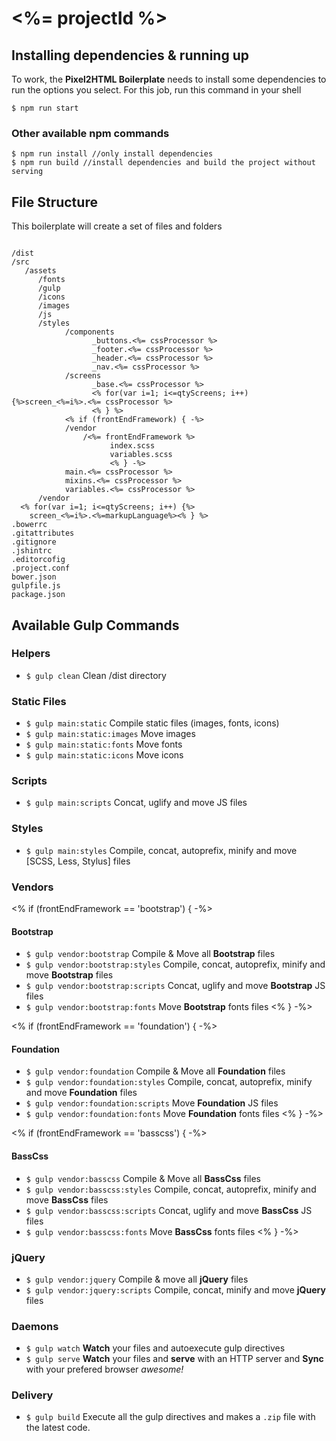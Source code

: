 # <%= projectId %>

## Installing dependencies & running up
To work, the **Pixel2HTML Boilerplate** needs to install some dependencies to run the options you select.
For this job, run this command in your shell

```
$ npm run start
```

### Other available npm commands

```
$ npm run install //only install dependencies
$ npm run build //install dependencies and build the project without serving
```

## File Structure

This boilerplate will create a set of files and folders

```

/dist
/src
   /assets
      /fonts
      /gulp
      /icons
      /images
      /js
      /styles
            /components
                  _buttons.<%= cssProcessor %>
                  _footer.<%= cssProcessor %>
                  _header.<%= cssProcessor %>
                  _nav.<%= cssProcessor %>
            /screens
                  _base.<%= cssProcessor %>
                  <% for(var i=1; i<=qtyScreens; i++) {%>screen_<%=i%>.<%= cssProcessor %>
                  <% } %>
            <% if (frontEndFramework) { -%>
            /vendor
                /<%= frontEndFramework %>
                      index.scss
                      variables.scss
                      <% } -%>
            main.<%= cssProcessor %>
            mixins.<%= cssProcessor %>
            variables.<%= cssProcessor %>
      /vendor
  <% for(var i=1; i<=qtyScreens; i++) {%>
    screen_<%=i%>.<%=markupLanguage%><% } %>
.bowerrc
.gitattributes
.gitignore
.jshintrc
.editorcofig
.project.conf
bower.json
gulpfile.js
package.json
```



## Available Gulp Commands

### Helpers
* `$ gulp clean` Clean /dist directory

### Static Files
* `$ gulp main:static` Compile static files (images, fonts, icons)
* `$ gulp main:static:images` Move images
* `$ gulp main:static:fonts` Move fonts
* `$ gulp main:static:icons` Move icons

### Scripts
* `$ gulp main:scripts` Concat, uglify and move JS files

### Styles
* `$ gulp main:styles` Compile, concat, autoprefix, minify and move [SCSS, Less, Stylus] files

### Vendors

<% if (frontEndFramework == 'bootstrap') { -%>
#### Bootstrap

* `$ gulp vendor:bootstrap` Compile & Move all **Bootstrap** files
* `$ gulp vendor:bootstrap:styles` Compile, concat, autoprefix, minify and move **Bootstrap** files
* `$ gulp vendor:bootstrap:scripts` Concat, uglify and move **Bootstrap** JS files
* `$ gulp vendor:bootstrap:fonts` Move **Bootstrap** fonts files
<% } -%>

<% if (frontEndFramework == 'foundation') { -%>
#### Foundation

* `$ gulp vendor:foundation` Compile & Move all **Foundation** files
* `$ gulp vendor:foundation:styles` Compile, concat, autoprefix, minify and move **Foundation** files
* `$ gulp vendor:foundation:scripts` Move **Foundation** JS files
* `$ gulp vendor:foundation:fonts` Move **Foundation** fonts files
<% } -%>

<% if (frontEndFramework == 'basscss') { -%>
#### BassCss

* `$ gulp vendor:basscss` Compile & Move all **BassCss** files
* `$ gulp vendor:basscss:styles` Compile, concat, autoprefix, minify and move **BassCss** files
* `$ gulp vendor:basscss:scripts` Concat, uglify and move **BassCss** JS files
* `$ gulp vendor:basscss:fonts` Move **BassCss** fonts files
<% } -%>

### jQuery
* `$ gulp vendor:jquery` Compile & move all **jQuery** files
* `$ gulp vendor:jquery:scripts` Compile, concat, minify and move **jQuery** files

### Daemons
* `$ gulp watch` **Watch** your files and autoexecute gulp directives
* `$ gulp serve` **Watch** your files and **serve** with an HTTP server and **Sync** with your prefered browser _awesome!_

### Delivery
 * `$ gulp build` Execute all the gulp directives and makes a `.zip` file with the latest code.
